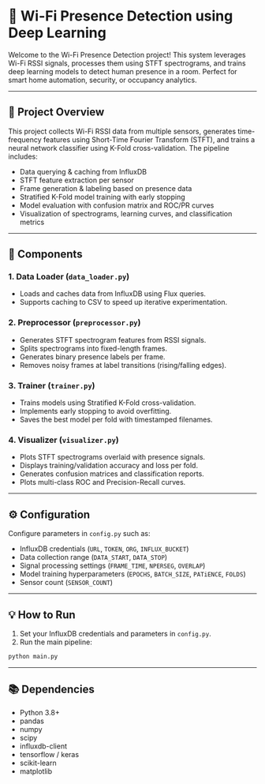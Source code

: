 # 📡 Wi-Fi Presence Detection using Deep Learning

Welcome to the Wi-Fi Presence Detection project! This system leverages Wi-Fi RSSI signals, processes them using STFT spectrograms, and trains deep learning models to detect human presence in a room. Perfect for smart home automation, security, or occupancy analytics.

---

## 🚀 Project Overview

This project collects Wi-Fi RSSI data from multiple sensors, generates time-frequency features using Short-Time Fourier Transform (STFT), and trains a neural network classifier using K-Fold cross-validation. The pipeline includes:

- Data querying & caching from InfluxDB
- STFT feature extraction per sensor
- Frame generation & labeling based on presence data
- Stratified K-Fold model training with early stopping
- Model evaluation with confusion matrix and ROC/PR curves
- Visualization of spectrograms, learning curves, and classification metrics

---

## 🧩 Components

### 1. Data Loader (`data_loader.py`)
- Loads and caches data from InfluxDB using Flux queries.
- Supports caching to CSV to speed up iterative experimentation.

### 2. Preprocessor (`preprocessor.py`)
- Generates STFT spectrogram features from RSSI signals.
- Splits spectrograms into fixed-length frames.
- Generates binary presence labels per frame.
- Removes noisy frames at label transitions (rising/falling edges).

### 3. Trainer (`trainer.py`)
- Trains models using Stratified K-Fold cross-validation.
- Implements early stopping to avoid overfitting.
- Saves the best model per fold with timestamped filenames.

### 4. Visualizer (`visualizer.py`)
- Plots STFT spectrograms overlaid with presence signals.
- Displays training/validation accuracy and loss per fold.
- Generates confusion matrices and classification reports.
- Plots multi-class ROC and Precision-Recall curves.

---

## ⚙️ Configuration

Configure parameters in `config.py` such as:

- InfluxDB credentials (`URL`, `TOKEN`, `ORG`, `INFLUX_BUCKET`)
- Data collection range (`DATA_START`, `DATA_STOP`)
- Signal processing settings (`FRAME_TIME`, `NPERSEG`, `OVERLAP`)
- Model training hyperparameters (`EPOCHS`, `BATCH_SIZE`, `PATiENCE`, `FOLDS`)
- Sensor count (`SENSOR_COUNT`)

---

## 💡 How to Run

1. Set your InfluxDB credentials and parameters in `config.py`.
2. Run the main pipeline:

```bash
python main.py
```

---
## 📚 Dependencies
- Python 3.8+
- pandas
- numpy
- scipy
- influxdb-client
- tensorflow / keras
- scikit-learn
- matplotlib
